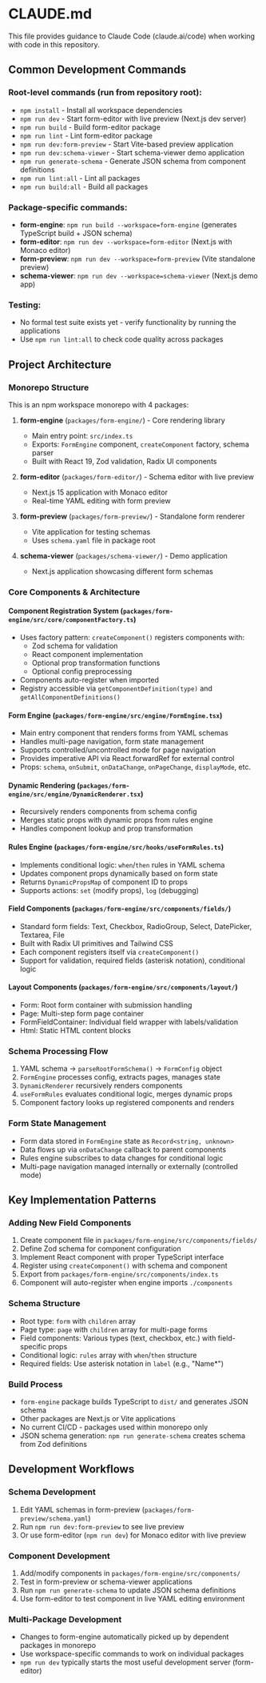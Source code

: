 # CLAUDE.md

This file provides guidance to Claude Code (claude.ai/code) when working with code in this repository.

## Common Development Commands

### Root-level commands (run from repository root):
- `npm install` - Install all workspace dependencies
- `npm run dev` - Start form-editor with live preview (Next.js dev server)
- `npm run build` - Build form-editor package
- `npm run lint` - Lint form-editor package
- `npm run dev:form-preview` - Start Vite-based preview application
- `npm run dev:schema-viewer` - Start schema-viewer demo application
- `npm run generate-schema` - Generate JSON schema from component definitions
- `npm run lint:all` - Lint all packages
- `npm run build:all` - Build all packages

### Package-specific commands:
- **form-engine**: `npm run build --workspace=form-engine` (generates TypeScript build + JSON schema)
- **form-editor**: `npm run dev --workspace=form-editor` (Next.js with Monaco editor)
- **form-preview**: `npm run dev --workspace=form-preview` (Vite standalone preview)
- **schema-viewer**: `npm run dev --workspace=schema-viewer` (Next.js demo app)

### Testing:
- No formal test suite exists yet - verify functionality by running the applications
- Use `npm run lint:all` to check code quality across packages

## Project Architecture

### Monorepo Structure
This is an npm workspace monorepo with 4 packages:

1. **form-engine** (`packages/form-engine/`) - Core rendering library
   - Main entry point: `src/index.ts`
   - Exports: `FormEngine` component, `createComponent` factory, schema parser
   - Built with React 19, Zod validation, Radix UI components

2. **form-editor** (`packages/form-editor/`) - Schema editor with live preview  
   - Next.js 15 application with Monaco editor
   - Real-time YAML editing with form preview

3. **form-preview** (`packages/form-preview/`) - Standalone form renderer
   - Vite application for testing schemas
   - Uses `schema.yaml` file in package root

4. **schema-viewer** (`packages/schema-viewer/`) - Demo application
   - Next.js application showcasing different form schemas

### Core Components & Architecture

#### Component Registration System (`packages/form-engine/src/core/componentFactory.ts`)
- Uses factory pattern: `createComponent()` registers components with:
  - Zod schema for validation
  - React component implementation  
  - Optional prop transformation functions
  - Optional config preprocessing
- Components auto-register when imported
- Registry accessible via `getComponentDefinition(type)` and `getAllComponentDefinitions()`

#### Form Engine (`packages/form-engine/src/engine/FormEngine.tsx`)
- Main entry component that renders forms from YAML schemas
- Handles multi-page navigation, form state management
- Supports controlled/uncontrolled mode for page navigation
- Provides imperative API via React.forwardRef for external control
- Props: `schema`, `onSubmit`, `onDataChange`, `onPageChange`, `displayMode`, etc.

#### Dynamic Rendering (`packages/form-engine/src/engine/DynamicRenderer.tsx`)
- Recursively renders components from schema config
- Merges static props with dynamic props from rules engine
- Handles component lookup and prop transformation

#### Rules Engine (`packages/form-engine/src/hooks/useFormRules.ts`)
- Implements conditional logic: `when`/`then` rules in YAML schema
- Updates component props dynamically based on form state
- Returns `DynamicPropsMap` of component ID to props
- Supports actions: `set` (modify props), `log` (debugging)

#### Field Components (`packages/form-engine/src/components/fields/`)
- Standard form fields: Text, Checkbox, RadioGroup, Select, DatePicker, Textarea, File
- Built with Radix UI primitives and Tailwind CSS
- Each component registers itself via `createComponent()`
- Support for validation, required fields (asterisk notation), conditional logic

#### Layout Components (`packages/form-engine/src/components/layout/`)
- Form: Root form container with submission handling
- Page: Multi-step form page container  
- FormFieldContainer: Individual field wrapper with labels/validation
- Html: Static HTML content blocks

### Schema Processing Flow
1. YAML schema → `parseRootFormSchema()` → `FormConfig` object
2. `FormEngine` processes config, extracts pages, manages state
3. `DynamicRenderer` recursively renders components
4. `useFormRules` evaluates conditional logic, merges dynamic props
5. Component factory looks up registered components and renders

### Form State Management
- Form data stored in `FormEngine` state as `Record<string, unknown>`
- Data flows up via `onDataChange` callback to parent components
- Rules engine subscribes to data changes for conditional logic
- Multi-page navigation managed internally or externally (controlled mode)

## Key Implementation Patterns

### Adding New Field Components
1. Create component file in `packages/form-engine/src/components/fields/`
2. Define Zod schema for component configuration
3. Implement React component with proper TypeScript interface
4. Register using `createComponent()` with schema and component
5. Export from `packages/form-engine/src/components/index.ts`
6. Component will auto-register when engine imports `./components`

### Schema Structure
- Root type: `form` with `children` array
- Page type: `page` with `children` array for multi-page forms  
- Field components: Various types (text, checkbox, etc.) with field-specific props
- Conditional logic: `rules` array with `when`/`then` structure
- Required fields: Use asterisk notation in `label` (e.g., "Name*")

### Build Process
- `form-engine` package builds TypeScript to `dist/` and generates JSON schema
- Other packages are Next.js or Vite applications  
- No current CI/CD - packages used within monorepo only
- JSON schema generation: `npm run generate-schema` creates schema from Zod definitions

## Development Workflows

### Schema Development
1. Edit YAML schemas in form-preview (`packages/form-preview/schema.yaml`)
2. Run `npm run dev:form-preview` to see live preview
3. Or use form-editor (`npm run dev`) for Monaco editor with live preview

### Component Development  
1. Add/modify components in `packages/form-engine/src/components/`
2. Test in form-preview or schema-viewer applications
3. Run `npm run generate-schema` to update JSON schema definitions
4. Use form-editor to test component in live YAML editing environment

### Multi-Package Development
- Changes to form-engine automatically picked up by dependent packages in monorepo
- Use workspace-specific commands to work on individual packages
- `npm run dev` typically starts the most useful development server (form-editor)